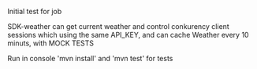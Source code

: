 Initial test for job


SDK-weather can get current weather and control conkurency client sessions which using the same API_KEY, and can cache Weather every 10 minuts, with MOCK TESTS

Run in console 'mvn install' and 'mvn test' for tests
